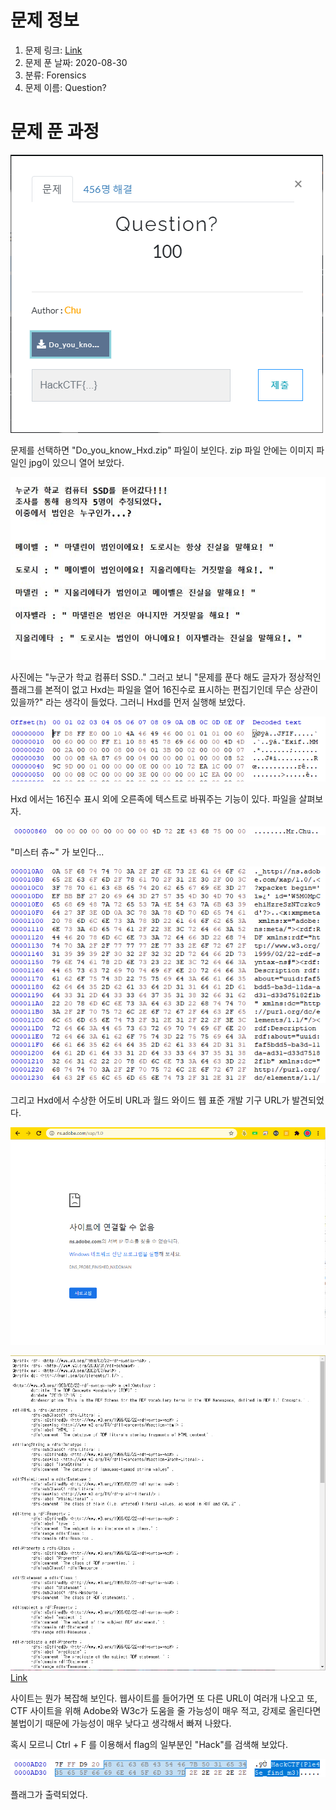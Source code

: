 # 문제 정보
1. 문제 링크: [Link](https://ctf.j0n9hyun.xyz/challenges#Question?)
2. 문제 푼 날짜: 2020-08-30
3. 분류: Forensics
4. 문제 이름: Question?

# 문제 푼 과정

![main](pic/main.PNG)

문제를 선택하면 "Do_you_know_Hxd.zip" 파일이 보인다.
zip 파일 안에는 이미지 파일인 jpg이 있으니 열어 보았다.

![jpg](pic/jpg.PNG)

사진에는 "누군가 학교 컴퓨터 SSD.." 그러고 보니 "문제를 푼다 해도 글자가 정상적인 플래그를 본적이 없고 Hxd는 파일을 열어 16진수로 표시하는 편집기인데 무슨 상관이 있을까?" 라는 생각이 들었다. 그러니 Hxd를 먼저 실행해 보았다.

![Hxd](pic/Hxd.PNG)

Hxd 에서는 16진수 표시 외에 오른족에 텍스트로 바꿔주는 기능이 있다.
파일을 살펴보자.

![mr.Chu](pic/chu.PNG)

"미스터 츄~" 가 보인다...

![Hxd_URL](pic/Hxd_URL.PNG)

그리고 Hxd에서 수상한 어도비 URL과 월드 와이드 웹 표준 개발 기구 URL가 발견되었다.

![adobe](pic/adobe.PNG)

![w3c](pic/w3c.PNG) [Link](http://www.w3.org/1999/02/22-rdf-syntax-ns#)

사이트는 뭔가 복잡해 보인다. 웹사이트를 들어가면 또 다른 URL이 여러개 나오고 또, CTF 사이트을 위해 Adobe와 W3c가 도움을 줄 가능성이 매우 적고, 강제로 올린다면 불법이기 때문에 가능성이 매우 낮다고 생각해서 빠져 나왔다.

혹시 모르니 Ctrl + F 를 이용해서 flag의 일부분인 "Hack"를 검색해 보았다.

![flag](pic/flag.PNG)

플래그가 출력되었다.